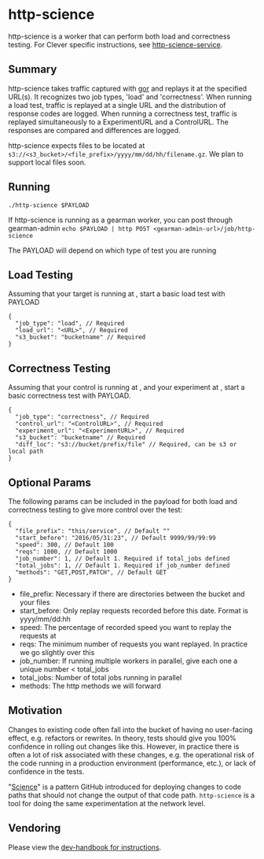 # http-science

http-science is a worker that can perform both load and correctness testing. For Clever specific instructions, see [http-science-service](https://github.com/Clever/http-science-service).

## Summary

http-science takes traffic captured with [gor](https://github.com/buger/gor) and replays it at the specified URL(s). It recognizes two job types, 'load' and 'correctness'. When running a load test, traffic is replayed at a single URL and the distribution of response codes are logged. When running a correctness test, traffic is replayed simultaneously to a ExperimentURL and a ControlURL. The responses are compared and differences are logged.

http-science expects files to be located at `s3://<s3_bucket>/<file_prefix>/yyyy/mm/dd/hh/filename.gz`. We plan to support local files soon.


## Running

`./http-science $PAYLOAD`

If http-science is running as a gearman worker, you can post through gearman-admin
`echo $PAYLOAD | http POST <gearman-admin-url>/job/http-science`

The PAYLOAD will depend on which type of test you are running


## Load Testing

Assuming that your target is running at <URL>, start a basic load test with PAYLOAD

```
{
  "job_type": "load", // Required
  "load_url": "<URL>", // Required
  "s3_bucket": "bucketname" // Required
}
```


## Correctness Testing

Assuming that your control is running at <ControlURL>, and your experiment at <ExperimentURL>, start a basic correctness test with PAYLOAD.

```
{
  "job_type": "correctness", // Required
  "control_url": "<ControlURL>", // Required
  "experiment_url": "<ExperimentURL>", // Required
  "s3_bucket": "bucketname" // Required
  "diff_loc": "s3://bucket/prefix/file" // Required, can be s3 or local path
}
```


## Optional Params
The following params can be included in the payload for both load and correctness testing to give more control over the test:
```
{
  "file_prefix": "this/service", // Default ""
  "start_before": "2016/05/31:23", // Default 9999/99/99:99
  "speed": 300, // Default 100
  "reqs": 1000, // Default 1000
  "job_number": 1, // Default 1. Required if total_jobs defined
  "total_jobs": 1, // Default 1. Required if job_number defined
  "methods": "GET,POST,PATCH", // Default GET
}
```

* file_prefix: Necessary if there are directories between the bucket and your files
* start_before: Only replay requests recorded before this date. Format is yyyy/mm/dd:hh
* speed: The percentage of recorded speed you want to replay the requests at
* reqs: The minimum number of requests you want replayed. In practice we go slightly over this
* job_number: If running multiple workers in parallel, give each one a unique number < total_jobs
* total_jobs: Number of total jobs running in parallel
* methods: The http methods we will forward


## Motivation

Changes to existing code often fall into the bucket of having no user-facing effect, e.g. refactors or rewrites. In theory, tests should give you 100% confidence in rolling out changes like this. However, in practice there is often a lot of risk associated with these changes, e.g. the operational risk of the code running in a production environment (performance, etc.), or lack of confidence in the tests.

"[Science](http://zachholman.com/talk/move-fast-break-nothing/)" is a pattern GitHub introduced for deploying changes to code paths that should not change the output of that code path. `http-science` is a tool for doing the same experimentation at the network level.

## Vendoring

Please view the [dev-handbook for instructions](https://github.com/Clever/dev-handbook/blob/master/golang/godep.md).
